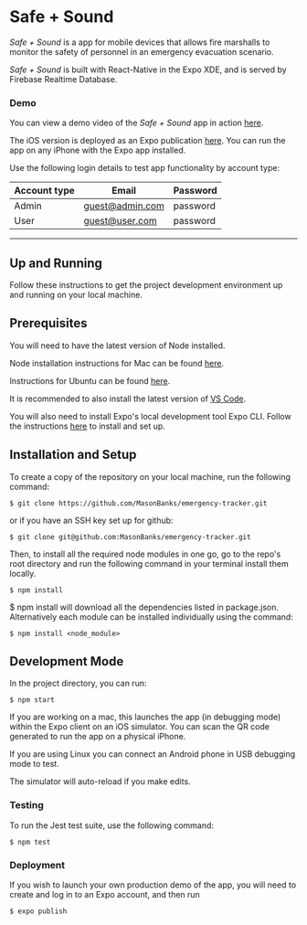 # Safe + Sound

 *Safe + Sound* is a app for mobile devices that allows fire marshalls to monitor the safety of personnel in an emergency evacuation scenario.

 *Safe + Sound* is built with React-Native in the Expo XDE, and is served by Firebase Realtime Database.

### Demo
 
 You can view a demo video of the *Safe + Sound* app in action [here](www.youtube.com).

The iOS version is deployed as an Expo publication [here](https://exp.host/@novik71/teamsafeandsound). You can run the app on any iPhone with the Expo app installed.

 Use the following login details to test app functionality by account type:

| Account type | Email | Password |
|--------------|-------|----------|
| Admin  | guest@admin.com | password |
| User   | guest@user.com  | password |


---

## Up and Running

Follow these instructions to get the project development environment up and running on your local machine.

## Prerequisites

You will need to have the latest version of Node installed.

Node installation instructions for Mac can be found [here](https://www.dyclassroom.com/howto-mac/how-to-install-nodejs-and-npm-on-mac-using-homebrew).

Instructions for Ubuntu can be found [here](https://www.digitalocean.com/community/tutorials/how-to-install-node-js-on-ubuntu-16-04).

It is recommended to also install the latest version of [VS Code](https://code.visualstudio.com).


You will also need to install Expo's local development tool Expo CLI. Follow the instructions [here](https://docs.expo.io/versions/latest/introduction/installation) to install and set up.


## Installation and Setup

To create a copy of the repository on your local machine, run the following command:

```http
$ git clone https://github.com/MasonBanks/emergency-tracker.git
```
or if you have an SSH key set up for github:

```http
$ git clone git@github.com:MasonBanks/emergency-tracker.git
```

Then, to install all the required node modules in one go, go to the repo's root directory and run the following command in your terminal install them locally.

```http
$ npm install
```
$ npm install will download all the dependencies listed in package.json. Alternatively each module can be installed individually using the command:
```http
$ npm install <node_module> 
```


## Development Mode

In the project directory, you can run:
```https
$ npm start
```

If you are working on a mac, this launches the app (in debugging mode) within the Expo client on an iOS simulator. You can scan the QR code generated to run the app on a physical iPhone.

If you are using Linux you can connect an Android phone in USB debugging mode to test.

The simulator will auto-reload if you make edits.<br>

### Testing

To run the Jest test suite, use the following command:

```https
$ npm test
```

### Deployment

If you wish to launch your own production demo of the app, you will need to create and log in to an Expo account, and then run

```https
$ expo publish
```
